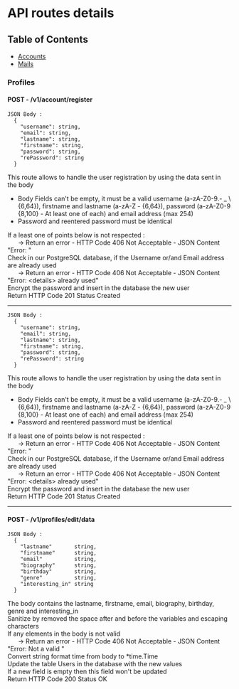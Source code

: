 # API routes details

## Table of Contents
- [Accounts](../#accounts)
- [Mails](../#mails)

### Profiles
#### POST - /v1/account/register
```
JSON Body :
  {
    "username": string,
    "email": string,
    "lastname": string,
    "firstname": string,
    "password": string,
    "rePassword": string
  }
```
This route allows to handle the user registration by using the data sent in the body  
- Body Fields can't be empty, it must be a valid username (a-zA-Z0-9.- _ \\ {6,64}), firstname
and lastname (a-zA-Z - {6,64}), password (a-zA-Z0-9 {8,100} - At least one of each) and
email address (max 254)
- Password and reentered password must be identical

If a least one of points below is not respected :  
&nbsp;&nbsp;&nbsp;&nbsp;&nbsp;&nbsp;-> Return an error - HTTP Code 406 Not Acceptable - JSON Content "Error: <error details>"  
Check in our PostgreSQL database, if the Username or/and Email address are already used  
&nbsp;&nbsp;&nbsp;&nbsp;&nbsp;&nbsp;-> Return an error - HTTP Code 406 Not Acceptable - JSON Content "Error: \<details\> already used"  
Encrypt the password and insert in the database the new user  
Return HTTP Code 201 Status Created

___


```
JSON Body :
  {
    "username": string,
    "email": string,
    "lastname": string,
    "firstname": string,
    "password": string,
    "rePassword": string
  }
```
This route allows to handle the user registration by using the data sent in the body  
- Body Fields can't be empty, it must be a valid username (a-zA-Z0-9.- _ \\ {6,64}), firstname
and lastname (a-zA-Z - {6,64}), password (a-zA-Z0-9 {8,100} - At least one of each) and
email address (max 254)
- Password and reentered password must be identical

If a least one of points below is not respected :  
&nbsp;&nbsp;&nbsp;&nbsp;&nbsp;&nbsp;-> Return an error - HTTP Code 406 Not Acceptable - JSON Content "Error: <error details>"  
Check in our PostgreSQL database, if the Username or/and Email address are already used  
&nbsp;&nbsp;&nbsp;&nbsp;&nbsp;&nbsp;-> Return an error - HTTP Code 406 Not Acceptable - JSON Content "Error: \<details\> already used"  
Encrypt the password and insert in the database the new user  
Return HTTP Code 201 Status Created

___

#### POST - /v1/profiles/edit/data

```
JSON Body :
  {
    "lastname"       string,
    "firstname"      string,
    "email"          string,
    "biography"      string,
    "birthday"       string,
    "genre"          string,
    "interesting_in" string
  }
```

The body contains the lastname, firstname, email, biography, birthday, genre and interesting_in  
Sanitize by removed the space after and before the variables and escaping characters  
If any elements in the body is not valid  
&nbsp;&nbsp;&nbsp;&nbsp;&nbsp;&nbsp;-> Return an error - HTTP Code 406 Not Acceptable - JSON Content "Error: Not a valid <detail>"  
Convert string format time from body to *time.Time  
Update the table Users in the database with the new values  
If a new field is empty then this field won't be updated  
Return HTTP Code 200 Status OK  
